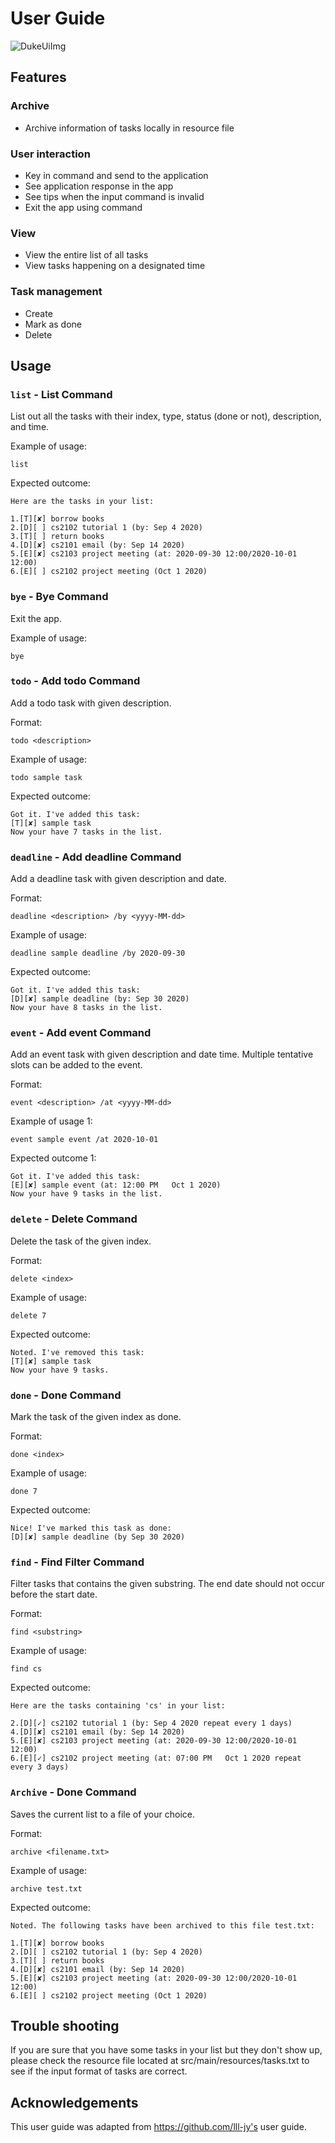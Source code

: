 # User Guide

![DukeUiImg](ui.png)

## Features

### Archive

- Archive information of tasks locally in resource file

### User interaction

- Key in command and send to the application
- See application response in the app
- See tips when the input command is invalid
- Exit the app using command

### View

- View the entire list of all tasks
- View tasks happening on a designated time

### Task management

- Create
- Mark as done
- Delete

## Usage

### `list` - List Command

List out all the tasks with their index, type, status (done or not),
description, and time.

Example of usage:

`list`

Expected outcome:

```
Here are the tasks in your list:

1.[T][✘] borrow books
2.[D][ ] cs2102 tutorial 1 (by: Sep 4 2020)
3.[T][ ] return books
4.[D][✘] cs2101 email (by: Sep 14 2020)
5.[E][✘] cs2103 project meeting (at: 2020-09-30 12:00/2020-10-01 12:00)
6.[E][ ] cs2102 project meeting (Oct 1 2020)
```

### `bye` - Bye Command

Exit the app.

Example of usage:

`bye`

### `todo` - Add todo Command

Add a todo task with given description.

Format:

`todo <description>`

Example of usage:

`todo sample task`

Expected outcome:

```
Got it. I've added this task:
[T][✘] sample task
Now your have 7 tasks in the list.
```

### `deadline` - Add deadline Command

Add a deadline task with given description and date.

Format:

`deadline <description> /by <yyyy-MM-dd>`

Example of usage:

`deadline sample deadline /by 2020-09-30`

Expected outcome:

```
Got it. I've added this task:
[D][✘] sample deadline (by: Sep 30 2020)
Now your have 8 tasks in the list.
```

### `event` - Add event Command

Add an event task with given description and date time. Multiple tentative slots
can be added to the event.

Format:

`event <description> /at <yyyy-MM-dd>`

Example of usage 1:

`event sample event /at 2020-10-01`

Expected outcome 1:

```
Got it. I've added this task:
[E][✘] sample event (at: 12:00 PM   Oct 1 2020)
Now your have 9 tasks in the list.
```

### `delete` - Delete Command

Delete the task of the given index.

Format:

`delete <index>`

Example of usage:

`delete 7`

Expected outcome:

```
Noted. I've removed this task:
[T][✘] sample task
Now your have 9 tasks.
```

### `done` - Done Command

Mark the task of the given index as done.

Format:

`done <index>`

Example of usage:

`done 7`

Expected outcome:

```
Nice! I've marked this task as done:
[D][✘] sample deadline (by Sep 30 2020)
```

### `find` - Find Filter Command

Filter tasks that contains the given substring. The end date should not occur
before the start date.

Format:

`find <substring>`

Example of usage:

`find cs`

Expected outcome:

```
Here are the tasks containing 'cs' in your list:

2.[D][✓] cs2102 tutorial 1 (by: Sep 4 2020 repeat every 1 days)
4.[D][✘] cs2101 email (by: Sep 14 2020)
5.[E][✘] cs2103 project meeting (at: 2020-09-30 12:00/2020-10-01 12:00)
6.[E][✓] cs2102 project meeting (at: 07:00 PM   Oct 1 2020 repeat every 3 days)
```

### `Archive` - Done Command

Saves the current list to a file of your choice.

Format:

`archive <filename.txt>`

Example of usage:

`archive test.txt`

Expected outcome:

```
Noted. The following tasks have been archived to this file test.txt:

1.[T][✘] borrow books
2.[D][ ] cs2102 tutorial 1 (by: Sep 4 2020)
3.[T][ ] return books
4.[D][✘] cs2101 email (by: Sep 14 2020)
5.[E][✘] cs2103 project meeting (at: 2020-09-30 12:00/2020-10-01 12:00)
6.[E][ ] cs2102 project meeting (Oct 1 2020)
```

## Trouble shooting

If you are sure that you have some tasks in your list but they don't show up,
please check the resource file located at src/main/resources/tasks.txt to see if
the input format of tasks are correct.

## Acknowledgements

This user guide was adapted from https://github.com/lll-jy's user guide.
